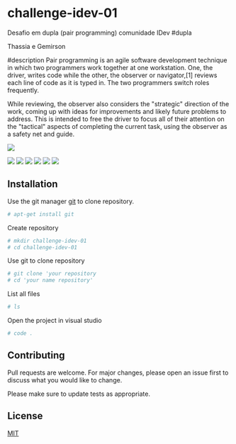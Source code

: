 # challenge-idev-01
Desafio em dupla (pair programming)  comunidade IDev
#dupla

Thassia e Gemirson

#description
Pair programming is an agile software development technique in which two programmers work together at one workstation. One, the driver, writes code while the other, the observer or navigator,[1] reviews each line of code as it is typed in. The two programmers switch roles frequently.

While reviewing, the observer also considers the "strategic" direction of the work, coming up with ideas for improvements and likely future problems to address. This is intended to free the driver to focus all of their attention on the "tactical" aspects of completing the current task, using the observer as a safety net and guide. 

![](https://medium.com/@weblab_tech/pair-programming-guide-a76ca43ff389)


![](https://img.shields.io/github/stars/pandao/editor.md.svg) ![](https://img.shields.io/github/forks/pandao/editor.md.svg) ![](https://img.shields.io/github/tag/pandao/editor.md.svg) ![](https://img.shields.io/github/release/pandao/editor.md.svg) ![](https://img.shields.io/github/issues/pandao/editor.md.svg) ![](https://img.shields.io/bower/v/editor.md.svg)

## Installation

Use the git manager [git](https://git-scm.com/downloads) to clone repository.
```bash
# apt-get install git
```
Create repository
```bash
# mkdir challenge-idev-01
# cd challenge-idev-01
```
Use git to clone repository 
```bash
# git clone 'your repository
# cd 'your name repository'
```
List all files 
```bash
# ls  
```
Open the project in visual studio
```bash
# code . 
```

## Contributing
Pull requests are welcome. For major changes, please open an issue first to discuss what you would like to change.

Please make sure to update tests as appropriate.

## License
[MIT](https://choosealicense.com/licenses/mit/)
